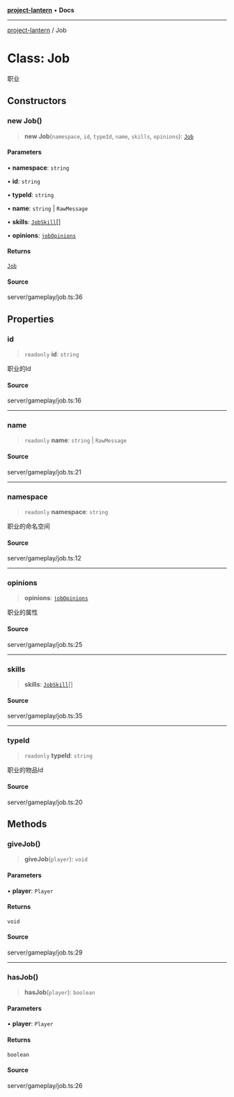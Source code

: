 [**project-lantern**](../README.md) • **Docs**

***

[project-lantern](../globals.md) / Job

# Class: Job

职业

## Constructors

### new Job()

> **new Job**(`namespace`, `id`, `typeId`, `name`, `skills`, `opinions`): [`Job`](Job.md)

#### Parameters

• **namespace**: `string`

• **id**: `string`

• **typeId**: `string`

• **name**: `string` \| `RawMessage`

• **skills**: [`JobSkill`](JobSkill.md)[]

• **opinions**: [`jobOpinions`](../interfaces/jobOpinions.md)

#### Returns

[`Job`](Job.md)

#### Source

server/gameplay/job.ts:36

## Properties

### id

> `readonly` **id**: `string`

职业的Id

#### Source

server/gameplay/job.ts:16

***

### name

> `readonly` **name**: `string` \| `RawMessage`

#### Source

server/gameplay/job.ts:21

***

### namespace

> `readonly` **namespace**: `string`

职业的命名空间

#### Source

server/gameplay/job.ts:12

***

### opinions

> **opinions**: [`jobOpinions`](../interfaces/jobOpinions.md)

职业的属性

#### Source

server/gameplay/job.ts:25

***

### skills

> **skills**: [`JobSkill`](JobSkill.md)[]

#### Source

server/gameplay/job.ts:35

***

### typeId

> `readonly` **typeId**: `string`

职业的物品Id

#### Source

server/gameplay/job.ts:20

## Methods

### giveJob()

> **giveJob**(`player`): `void`

#### Parameters

• **player**: `Player`

#### Returns

`void`

#### Source

server/gameplay/job.ts:29

***

### hasJob()

> **hasJob**(`player`): `boolean`

#### Parameters

• **player**: `Player`

#### Returns

`boolean`

#### Source

server/gameplay/job.ts:26
